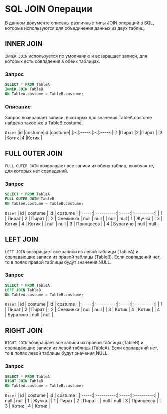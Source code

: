 # SQL JOIN Операции

В данном документе описаны различные типы JOIN операций в SQL, которые используются для
объединения данных из двух таблиц.

## INNER JOIN

`INNER JOIN` используется по умолчанию и возвращает записи, для которых есть совпадения
в обеих таблицах.

### Запрос

```sql
SELECT * FROM TableA
INNER JOIN TableB
ON TableA.costume = TableB.costume;
```
### Описание
Запрос возвращает записи, в которых для значения TableA.costume найдено такое же в TableB.costume.

`Ответ`
|id |costume|id |costume|
|:-:|:-----:|:-:|:-----:|
|1	|Пират	|2  |Пират  |
|3	|Котик	|4  |Котик  |


## FULL OUTER JOIN
`FULL OUTER JOIN` возвращает все записи из обеих таблиц, включая те, для которых нет совпадений.

### Запрос

```sql
SELECT * FROM TableA
FULL OUTER JOIN TableB
ON TableA.costume = TableB.costume;
```

`Ответ`
| id    | costume    | id    | costume    |
|:-----:|:----------:|:-----:|:----------:|
|  1    |   Пират   |  2    |   Пират   |
|  2    | Снежинка  | null  |   null     |
| null  |   null     |  1    |   Жучка   |
|  3    |   Котик   |  4    |   Котик   |
| null  |   null     |  3    | Принцесса  |
|  4    | Буратино  | null  |   null     |


## LEFT JOIN
`LEFT JOIN` возвращает все записи из левой таблицы (TableA) и совпадающие записи из
правой таблицы (TableB). Если совпадений нет, то в полях правой таблицы будут значения NULL.

### Запрос

```sql
SELECT * FROM TableA
LEFT JOIN TableB
ON TableA.costume = TableB.costume;
```

`Ответ`
| id    | costume    | id    | costume    |
|:-----:|:----------:|:-----:|:----------:|
|  1    |   Пират   |  2    |   Пират   |
|  2    | Снежинка  | null  |   null     |
|  3    |   Котик   |  4    |   Котик   |
|  4    | Буратино  | null  |   null     |



## RIGHT JOIN
`RIGHT JOIN` возвращает все записи из правой таблицы (TableB) и совпадающие записи из
левой таблицы (TableA). Если совпадений нет, то в полях левой таблицы будут значения NULL.

### Запрос

```sql
SELECT * FROM TableA
RIGHT JOIN TableB
ON TableA.costume = TableB.costume;
```

`Ответ`
| id    | costume    | id    | costume    |
|:-----:|:----------:|:-----:|:----------:|
| null  |   null     |  1    |   Жучка    |
|  1    |   Пират   |  2    |   Пират    |
| null  |   null     |  3    | Принцесса  |
|  3    |   Котик   |  4    |   Котик    |
